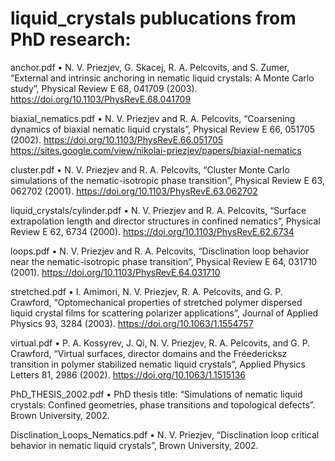 # liquid_crystals publucations from PhD research:

anchor.pdf
•	N. V. Priezjev, G. Skacej, R. A. Pelcovits, and S. Zumer, “External and intrinsic anchoring in nematic liquid crystals: A Monte Carlo study”, Physical Review E 68, 041709 (2003). https://doi.org/10.1103/PhysRevE.68.041709

biaxial_nematics.pdf
•	N. V. Priezjev and R. A. Pelcovits, “Coarsening dynamics of biaxial nematic liquid crystals”, Physical Review E 66, 051705 (2002). https://doi.org/10.1103/PhysRevE.66.051705  https://sites.google.com/view/nikolai-priezjev/papers/biaxial-nematics

cluster.pdf
•	N. V. Priezjev and R. A. Pelcovits, “Cluster Monte Carlo simulations of the nematic-isotropic phase transition”, Physical Review E 63, 062702 (2001). https://doi.org/10.1103/PhysRevE.63.062702

liquid_crystals/cylinder.pdf
•	N. V. Priezjev and R. A. Pelcovits, “Surface extrapolation length and director structures in confined nematics”, Physical Review E 62, 6734 (2000). https://doi.org/10.1103/PhysRevE.62.6734

loops.pdf
•	N. V. Priezjev and R. A. Pelcovits, “Disclination loop behavior near the nematic-isotropic phase transition”, Physical Review E 64, 031710 (2001). https://doi.org/10.1103/PhysRevE.64.031710

stretched.pdf
•	I. Amimori, N. V. Priezjev, R. A. Pelcovits, and G. P. Crawford, “Optomechanical properties of stretched polymer dispersed liquid crystal films for scattering polarizer applications”, Journal of Applied Physics 93, 3284 (2003). https://doi.org/10.1063/1.1554757

virtual.pdf
•	P. A. Kossyrev, J. Qi, N. V. Priezjev, R. A. Pelcovits, and G. P. Crawford, “Virtual surfaces, director domains and the Fréedericksz transition in polymer stabilized nematic liquid crystals”, Applied Physics Letters 81, 2986 (2002). https://doi.org/10.1063/1.1515136

PhD_THESIS_2002.pdf
•	PhD thesis title: “Simulations of nematic liquid crystals: Confined geometries, phase transitions and topological defects”. Brown University, 2002.

Disclination_Loops_Nematics.pdf
•	N. V. Priezjev, “Disclination loop critical behavior in nematic liquid crystals”, Brown University, 2002.

